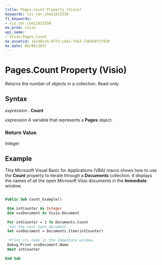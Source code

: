 ```yaml
---
title: Pages.Count Property (Visio)
keywords: vis_sdr.chm11013330
f1_keywords:
- vis_sdr.chm11013330
ms.prod: visio
api_name:
- Visio.Pages.Count
ms.assetid: 1e240cc4-07f3-ceb1-7eb3-7a6d5071f630
ms.date: 06/08/2017
---
```



# Pages.Count Property (Visio)

Returns the number of objects in a collection. Read-only.


## Syntax

 _expression_ . **Count**

 _expression_ A variable that represents a **Pages** object.


### Return Value

Integer


## Example

This Microsoft Visual Basic for Applications (VBA) macro shows how to use the **Count** property to iterate through a **Documents** collection. It displays the names of all the open Microsoft Visio documents in the **Immediate** window.


```vb
 
Public Sub Count_Example() 
 
 Dim intCounter As Integer 
 Dim vsoDocument As Visio.Document 
 
 For intCounter = 1 To Documents.Count 
 'Get the next open document. 
 Set vsoDocument = Documents.Item(intCounter) 
 
 'Print its name in the Immediate window. 
 Debug.Print vsoDocument.Name 
 Next intCounter 
 
End Sub
```


